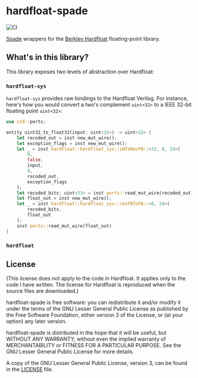 # hardfloat-spade

![CI](https://github.com/ethanuppal/hardfloat-spade/actions/workflows/ci.yaml/badge.svg)

[Spade](https://spade-lang.org) wrappers for the [Berkley Hardfloat](https://github.com/ucb-bar/berkeley-hardfloat) floating-point library.

## What's in this library?

This library exposes two levels of abstraction over Hardfloat:

### `hardfloat-sys`

`hardfloat-sys` provides raw bindings to the Hardfloat Verilog.
For instance, here's how you would convert a two's complement `uint<32>` to a
IEEE 32-bit floating point `uint<32>`:

```rs
use std::ports;

entity uint32_to_float32(input: uint<32>) -> uint<32> {
    let recoded_out = inst new_mut_wire();
    let exception_flags = inst new_mut_wire();
    let _ = inst hardfloat::hardfloat_sys::iNToRecFN::<32, 8, 24>(
        0, 
        false, 
        input, 
        0, 
        recoded_out, 
        exception_flags
    );
    let recoded_bits: uint<33> = inst ports::read_mut_wire(recoded_out);
    let float_out = inst new_mut_wire();
    let _ = inst hardfloat::hardfloat_sys::recFNToFN::<8, 24>(
        recoded_bits, 
        float_out
    );
    inst ports::read_mut_wire(float_out)
}
```

### `hardfloat`

## License

(This license does not apply to the code in Hardfloat. It applies only to the
code I have written. The license for Hardfloat is reproduced when the source
files are downloaded.)

hardfloat-spade is free software: you can redistribute it and/or modify it under the terms of the GNU Lesser General Public License as published by the Free Software Foundation, either version 3 of the License, or (at your option) any later version.

hardfloat-spade is distributed in the hope that it will be useful, but WITHOUT ANY WARRANTY; without even the implied warranty of MERCHANTABILITY or FITNESS FOR A PARTICULAR PURPOSE. See the GNU Lesser General Public License for more details.

A copy of the GNU Lesser General Public License, version 3, can be found in the [LICENSE](LICENSE) file.
